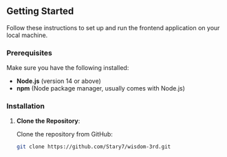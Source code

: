 
## Getting Started

Follow these instructions to set up and run the frontend application on your local machine.

### Prerequisites

Make sure you have the following installed:

- **Node.js** (version 14 or above)
- **npm** (Node package manager, usually comes with Node.js)

### Installation

1. **Clone the Repository**:

   Clone the repository from GitHub:

   ```bash
   git clone https://github.com/Stary7/wisdom-3rd.git
